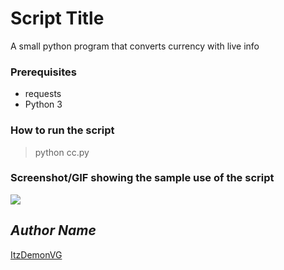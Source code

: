 # Script Title

A small python program that converts currency with live info

### Prerequisites

- requests
- Python 3

### How to run the script

> python cc.py

### Screenshot/GIF showing the sample use of the script

![ ](https://github.com/Python-World/python-mini-projects/blob/master/projects/Currency_converter/output.png)

## *Author Name*

[ItzDemonVG](https://github.com/ItzDemonVG/)
